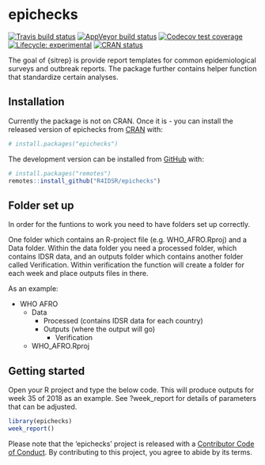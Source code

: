 
<!-- README.md is generated from README.Rmd. Please edit that file -->

# epichecks

<!-- badges: start -->

[![Travis build
status](https://travis-ci.org/R4IDSR/epichecks.svg?branch=master)](https://travis-ci.org/R4IDSR/epichecks)
[![AppVeyor build
status](https://ci.appveyor.com/api/projects/status/github/R4IDSR/epichecks?branch=master&svg=true)](https://ci.appveyor.com/project/R4IDSR/epichecks)
[![Codecov test
coverage](https://codecov.io/gh/R4IDSR/epichecks/branch/master/graph/badge.svg)](https://codecov.io/gh/R4IDSR/epichecks?branch=master)
[![Lifecycle:
experimental](https://img.shields.io/badge/lifecycle-experimental-orange.svg)](https://www.tidyverse.org/lifecycle/#experimental)
[![CRAN
status](https://www.r-pkg.org/badges/version/epichecks)](https://CRAN.R-project.org/package=epichecks)
<!-- badges: end -->

The goal of {sitrep} is provide report templates for common
epidemiological surveys and outbreak reports. The package further
contains helper function that standardize certain analyses.

## Installation

Currently the package is not on CRAN. Once it is - you can install the
released version of epichecks from [CRAN](https://CRAN.R-project.org)
with:

``` r
# install.packages("epichecks")
```

The development version can be installed from
[GitHub](https://github.com/) with:

``` r
# install.packages("remotes")
remotes::install_github("R4IDSR/epichecks")
```

## Folder set up

In order for the funtions to work you need to have folders set up
correctly.

One folder which contains an R-project file (e.g. WHO\_AFRO.Rproj) and a
Data folder. Within the data folder you need a processed folder, which
contains IDSR data, and an outputs folder which contains another folder
called Verification. Within verification the function will create a
folder for each week and place outputs files in there.

As an example:

  - WHO AFRO
      - Data
          - Processed (contains IDSR data for each country)
          - Outputs (where the output will go)
              - Verification
      - WHO\_AFRO.Rproj

## Getting started

Open your R project and type the below code. This will produce outputs
for week 35 of 2018 as an example. See ?week\_report for details of
parameters that can be adjusted.

``` r
library(epichecks)
week_report()
```

Please note that the ‘epichecks’ project is released with a [Contributor
Code of Conduct](.github/CODE_OF_CONDUCT.md). By contributing to this
project, you agree to abide by its terms.
